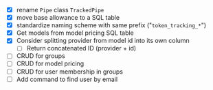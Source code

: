 - [x] rename `Pipe` class `TrackedPipe`
- [x] move base allowance to a SQL table
- [x] standardize naming scheme with same prefix ("`token_tracking_*`")
- [x] Get models from model pricing SQL table
- [x] Consider splitting provider from model id into its own column
  - [ ] Return concatenated ID (provider + id)
- [ ] CRUD for groups
- [ ] CRUD for model pricing
- [ ] CRUD for user membership in groups
- [ ] Add command to find user by email